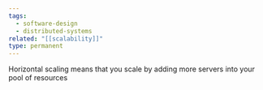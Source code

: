 ```yaml
---
tags:
  - software-design
  - distributed-systems
related: "[[scalability]]"
type: permanent
---
```



Horizontal scaling means that you scale by adding more servers into your pool of resources